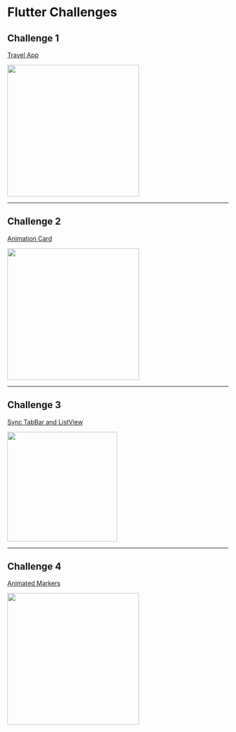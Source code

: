 # Flutter Challenges

## Challenge 1

[Travel App](https://github.com/nikiforosper/flutter_challenges/tree/main/lib/travel_app)

<img src="assets/travel_app.gif" width="300">

***
## Challenge 2

[Animation Card](https://github.com/nikiforosper/flutter_challenges/tree/main/lib/sliver_animation_card)

<img src="assets/home_silver.gif" width="300">

***
## Challenge 3
[Sync TabBar and ListView](https://github.com/nikiforosper/flutter_challenges/tree/main/lib/listview_tabbar)

<img src="assets/sync_tabbar_with_listview.gif" width="250">

***
## Challenge 4
[Animated Markers](https://github.com/nikiforosper/flutter_challenges/tree/main/lib/map)

<img src="assets/animated_maps.gif" width="300">

